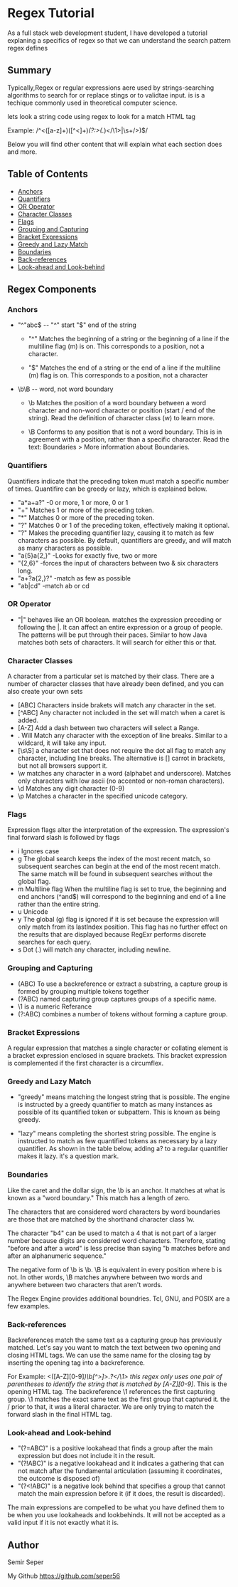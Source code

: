 # Regex Tutorial
As a full stack web development student, I have developed a tutorial explaning a specifics of regex so that we can understand the search pattern regex defines


## Summary
Typically,Regex or regular expressions aere used by strings-searching algorithms to search for or replace stings or to validtae input. is is a techique commonly used in theoretical computer science.

lets look a string code using regex to look for a match HTML tag

Example: /^<([a-z]+)([^<]+)*(?:>(.*)<\/\1>|\s+\/>)$/

Below you will find other content that will explain what each section does and more.

## Table of Contents

- [Anchors](#anchors)
- [Quantifiers](#quantifiers)
- [OR Operator](#or-operator)
- [Character Classes](#character-classes)
- [Flags](#flags)
- [Grouping and Capturing](#grouping-and-capturing)
- [Bracket Expressions](#bracket-expressions)
- [Greedy and Lazy Match](#greedy-and-lazy-match)
- [Boundaries](#boundaries)
- [Back-references](#back-references)
- [Look-ahead and Look-behind](#look-ahead-and-look-behind)

## Regex Components

### Anchors
- "^"abc$ -- "^" start "$" end of the string

  - "^" Matches the beginning of a string or the beginning of a line if the multiline flag (m) is on. This corresponds to a position, not a character.

  - "$" Matches the end of a string or the end of a line if the multiline (m) flag is on. This corresponds to a position, not a character

- \b\B -- word, not word boundary

  - \b  Matches the position of a word boundary between a word character and non-word character or position (start / end of the string). Read the definition of character class (w) to learn more.

  - \B  Conforms to any position that is not a word boundary. This is in agreement with a position, rather than a specific character.
Read the text: Boundaries > More information about Boundaries.

### Quantifiers
Quantifiers indicate that the preceding token must match a specific number of times. Quantifire can be greedy or lazy, which is explained below.

- "a*a+a?" -0 or more, 1 or more, 0 or 1
 - "+" Matches 1 or more of the preceding token.
 - "*" Matches 0 or more of the preceding token.
 - "?" Matches 0 or 1 of the preceding token, effectively making it optional.
 - "?" Makes the preceding quantifier lazy, causing it to match as few characters as possible. By default, quantifiers are greedy, and will match as many characters as possible.
- "a{5}a{2,}" -Looks for exactly five, two or more
- "{2,6}" -forces the input of characters between two & six characters long.
- "a+?a{2,}?" -match as few as possible
- "ab|cd" -match ab or cd

### OR Operator
- "|" behaves like an OR boolean. matches the expression preceding or following the |. It can affect an entire expression or a group of people. The patterns will be put through their paces. Similar to how Java matches both sets of characters. It will search for either this or that.

### Character Classes
A character from a particular set is matched by their class. There are a number of character classes that have already been defined, and you can also create your own sets
 - [ABC] Characters inside brakets will match any character in the set.
 - [^ABC] Any character not included in the set will match when a caret is added.
 - [A-Z] Add a dash between two characters will select a Range.
 - . Will Match any character with the exception of line breaks. Similar to a wildcard, it will take any input.
  - [\s\S] a character set that does not require the dot all flag to match any character, including line breaks. The alternative is [] carrot in brackets, but not all browsers support it.
 - \w matches any character in a word (alphabet and underscore). Matches only characters with low ascii (no accented or non-roman characters).
 - \d Matches any digit character (0-9)
 - \p Matches a character in the specified unicode category.
 
### Flags
Expression flags alter the interpretation of the expression. The expression's final forward slash is followed by flags
 - i Ignores case
 - g The global search keeps the index of the most recent match, so subsequent searches can begin at the end of the most recent match. The same match will be found in subsequent searches without the global flag.
 - m Multiline flag When the multiline flag is set to true, the beginning and end anchors (^and$) will correspond to the beginning and end of a line rather than the entire string.
 - u Unicode
 - y The global (g) flag is ignored if it is set because the expression will only match from its lastIndex position. This flag has no further effect on the results that are displayed because RegExr performs discrete searches for each query.
 - s Dot (.) will match any character, including newline.

### Grouping and Capturing
 - (ABC) To use a backreference or extract a substring, a capture group is formed by grouping multiple tokens together
 - (?<name>ABC) named capturing group captures groups of a specific name.
 - \1 is a numeric Referance
 - (?:ABC) combines a number of tokens without forming a capture group.

### Bracket Expressions
 A regular expression that matches a single character or collating element is a bracket expression enclosed in square brackets. This bracket expression is complemented if the first character is a circumflex.

### Greedy and Lazy Match
 - "greedy" means matching the longest string that is possible. The engine is instructed by a greedy quantifier to match as many instances as possible of its quantified token or subpattern. This is known as being greedy.

 - "lazy" means completing the shortest string possible. The engine is instructed to match as few quantified tokens as necessary by a lazy quantifier. As shown in the table below, adding a? to a regular quantifier makes it lazy. it's a question mark.

### Boundaries
 Like the caret and the dollar sign, the \b is an anchor. It matches at what is known as a "word boundary." This match has a length of zero.

The characters that are considered word characters by word boundaries are those that are matched by the shorthand character class \w.

The character "b4" can be used to match a 4 that is not part of a larger number because digits are considered word characters. Therefore, stating "before and after a word" is less precise than saying "b matches before and after an alphanumeric sequence."

The negative form of \b is \b. \B is equivalent in every position where b is not. In other words, \B matches anywhere between two words and anywhere between two characters that aren't words.

The Regex Engine provides additional boundries. Tcl, GNU, and POSIX are a few examples.

### Back-references
Backreferences match the same text as a capturing group has previously matched. Let's say you want to match the text between two opening and closing HTML tags. We can use the same name for the closing tag by inserting the opening tag into a backreference.

For Example: <([A-Z][0-9]*)\b[^>]*>.*?</\1> this regex only uses one pair of parentheses to identify the string that is matched by [A-Z][0-9]*. This is the opening HTML tag. The backreference \1 references the first capturing group. \1 matches the exact same text as the first group that captured it. the / prior to that, it was a literal character. We are only trying to match the forward slash in the final HTML tag.

### Look-ahead and Look-behind
  - "(?=ABC)" is a positive lookahead that finds a group after the main expression but does not include it in the result.
  - "(?!ABC)" is a negative lookahead and it indicates a gathering that can not match after the fundamental articulation (assuming it coordinates, the outcome is disposed of)
  - "(?<!ABC)" is a negative look behind that specifies a group that cannot match the main expression before it (if it does, the result is discarded).

  The main expressions are compelled to be what you have defined them to be when you use lookaheads and lookbehinds. It will not be accepted as a valid input if it is not exactly what it is.

## Author
Semir Seper

My Github https://github.com/seper56